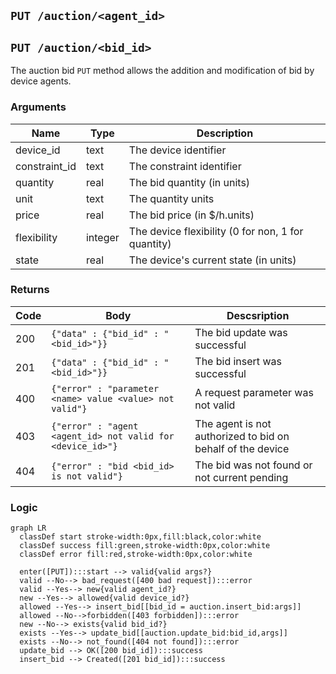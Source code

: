 ## `PUT /auction/<agent_id>`
## `PUT /auction/<bid_id>`

The auction bid `PUT` method allows the addition and modification of bid by device agents.

### Arguments

| Name | Type | Description
| ---- | ---- | -----------
| device_id | text | The device identifier
| constraint_id | text | The constraint identifier
| quantity | real | The bid quantity (in units)
| unit | text | The quantity units
| price | real | The bid price (in $/h.units)
| flexibility | integer | The device flexibility (0 for non, 1 for quantity)
| state | real | The device's current state (in units)

### Returns

| Code | Body | Descsription 
| ---- | ---- | ------------
| 200  | `{"data" : {"bid_id" : "<bid_id>"}}` | The bid update was successful
| 201  | `{"data" : {"bid_id" : "<bid_id>"}}` | The bid insert was successful
| 400  | `{"error" : "parameter <name> value <value> not valid"}` | A request parameter was not valid
| 403  | `{"error" : "agent <agent_id> not valid for <device_id>"}` | The agent is not authorized to bid on behalf of the device
| 404  | `{"error" : "bid <bid_id> is not valid"}` | The bid was not found or not current pending

### Logic
```mermaid
graph LR
  classDef start stroke-width:0px,fill:black,color:white
  classDef success fill:green,stroke-width:0px,color:white
  classDef error fill:red,stroke-width:0px,color:white
  
  enter([PUT]):::start --> valid{valid args?}
  valid --No--> bad_request([400 bad request]):::error
  valid --Yes--> new{valid agent_id?}
  new --Yes--> allowed{valid device_id?}
  allowed --Yes--> insert_bid[[bid_id = auction.insert_bid:args]]
  allowed --No-->forbidden([403 forbidden]):::error
  new --No--> exists{valid bid_id?}
  exists --Yes--> update_bid[[auction.update_bid:bid_id,args]]
  exists --No--> not_found([404 not found]):::error
  update_bid --> OK([200 bid_id]):::success
  insert_bid --> Created([201 bid_id]):::success
```

